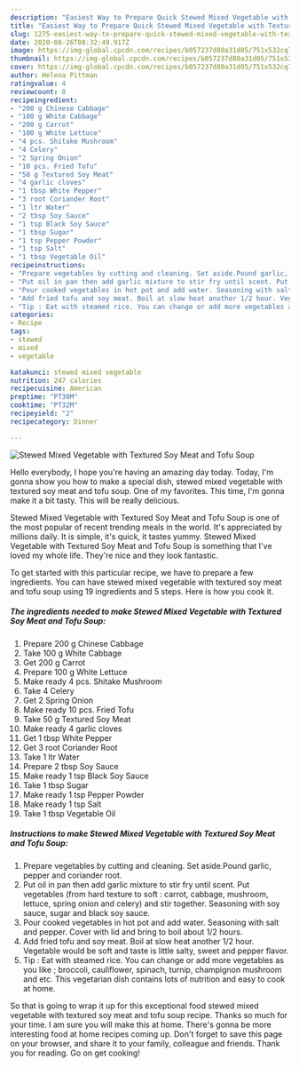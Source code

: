 ```yaml
---
description: "Easiest Way to Prepare Quick Stewed Mixed Vegetable with Textured Soy Meat and Tofu Soup"
title: "Easiest Way to Prepare Quick Stewed Mixed Vegetable with Textured Soy Meat and Tofu Soup"
slug: 1275-easiest-way-to-prepare-quick-stewed-mixed-vegetable-with-textured-soy-meat-and-tofu-soup
date: 2020-08-26T08:32:49.917Z
image: https://img-global.cpcdn.com/recipes/b057237d80a31d05/751x532cq70/stewed-mixed-vegetable-with-textured-soy-meat-and-tofu-soup-recipe-main-photo.jpg
thumbnail: https://img-global.cpcdn.com/recipes/b057237d80a31d05/751x532cq70/stewed-mixed-vegetable-with-textured-soy-meat-and-tofu-soup-recipe-main-photo.jpg
cover: https://img-global.cpcdn.com/recipes/b057237d80a31d05/751x532cq70/stewed-mixed-vegetable-with-textured-soy-meat-and-tofu-soup-recipe-main-photo.jpg
author: Helena Pittman
ratingvalue: 4
reviewcount: 8
recipeingredient:
- "200 g Chinese Cabbage"
- "100 g White Cabbage"
- "200 g Carrot"
- "100 g White Lettuce"
- "4 pcs. Shitake Mushroom"
- "4 Celery"
- "2 Spring Onion"
- "10 pcs. Fried Tofu"
- "50 g Textured Soy Meat"
- "4 garlic cloves"
- "1 tbsp White Pepper"
- "3 root Coriander Root"
- "1 ltr Water"
- "2 tbsp Soy Sauce"
- "1 tsp Black Soy Sauce"
- "1 tbsp Sugar"
- "1 tsp Pepper Powder"
- "1 tsp Salt"
- "1 tbsp Vegetable Oil"
recipeinstructions:
- "Prepare vegetables by cutting and cleaning. Set aside.Pound garlic, pepper and coriander root."
- "Put oil in pan then add garlic mixture to stir fry until scent. Put vegetables (from hard texture to soft : carrot, cabbage, mushroom, lettuce, spring onion and celery) and stir together. Seasoning with soy sauce, sugar and black soy sauce."
- "Pour cooked vegetables in hot pot and add water. Seasoning with salt and pepper. Cover with lid and bring to boil about 1/2 hours."
- "Add fried tofu and soy meat. Boil at slow heat another 1/2 hour. Vegetable would be soft and taste is little salty, sweet and pepper flavor."
- "Tip : Eat with steamed rice. You can change or add more vegetables as you like ; broccoli, cauliflower, spinach, turnip, champignon mushroom and etc. This vegetarian dish contains lots of nutrition and easy to cook at home."
categories:
- Recipe
tags:
- stewed
- mixed
- vegetable

katakunci: stewed mixed vegetable 
nutrition: 247 calories
recipecuisine: American
preptime: "PT30M"
cooktime: "PT32M"
recipeyield: "2"
recipecategory: Dinner

---
```



![Stewed Mixed Vegetable with Textured Soy Meat and Tofu Soup](https://img-global.cpcdn.com/recipes/b057237d80a31d05/751x532cq70/stewed-mixed-vegetable-with-textured-soy-meat-and-tofu-soup-recipe-main-photo.jpg)

Hello everybody, I hope you're having an amazing day today. Today, I'm gonna show you how to make a special dish, stewed mixed vegetable with textured soy meat and tofu soup. One of my favorites. This time, I'm gonna make it a bit tasty. This will be really delicious.



Stewed Mixed Vegetable with Textured Soy Meat and Tofu Soup is one of the most popular of recent trending meals in the world. It's appreciated by millions daily. It is simple, it's quick, it tastes yummy. Stewed Mixed Vegetable with Textured Soy Meat and Tofu Soup is something that I've loved my whole life. They're nice and they look fantastic.


To get started with this particular recipe, we have to prepare a few ingredients. You can have stewed mixed vegetable with textured soy meat and tofu soup using 19 ingredients and 5 steps. Here is how you cook it.

<!--inarticleads1-->

##### The ingredients needed to make Stewed Mixed Vegetable with Textured Soy Meat and Tofu Soup:

1. Prepare 200 g Chinese Cabbage
1. Take 100 g White Cabbage
1. Get 200 g Carrot
1. Prepare 100 g White Lettuce
1. Make ready 4 pcs. Shitake Mushroom
1. Take 4 Celery
1. Get 2 Spring Onion
1. Make ready 10 pcs. Fried Tofu
1. Take 50 g Textured Soy Meat
1. Make ready 4 garlic cloves
1. Get 1 tbsp White Pepper
1. Get 3 root Coriander Root
1. Take 1 ltr Water
1. Prepare 2 tbsp Soy Sauce
1. Make ready 1 tsp Black Soy Sauce
1. Take 1 tbsp Sugar
1. Make ready 1 tsp Pepper Powder
1. Make ready 1 tsp Salt
1. Take 1 tbsp Vegetable Oil




<!--inarticleads2-->

##### Instructions to make Stewed Mixed Vegetable with Textured Soy Meat and Tofu Soup:

1. Prepare vegetables by cutting and cleaning. Set aside.Pound garlic, pepper and coriander root.
1. Put oil in pan then add garlic mixture to stir fry until scent. Put vegetables (from hard texture to soft : carrot, cabbage, mushroom, lettuce, spring onion and celery) and stir together. Seasoning with soy sauce, sugar and black soy sauce.
1. Pour cooked vegetables in hot pot and add water. Seasoning with salt and pepper. Cover with lid and bring to boil about 1/2 hours.
1. Add fried tofu and soy meat. Boil at slow heat another 1/2 hour. Vegetable would be soft and taste is little salty, sweet and pepper flavor.
1. Tip : Eat with steamed rice. You can change or add more vegetables as you like ; broccoli, cauliflower, spinach, turnip, champignon mushroom and etc. This vegetarian dish contains lots of nutrition and easy to cook at home.




So that is going to wrap it up for this exceptional food stewed mixed vegetable with textured soy meat and tofu soup recipe. Thanks so much for your time. I am sure you will make this at home. There's gonna be more interesting food at home recipes coming up. Don't forget to save this page on your browser, and share it to your family, colleague and friends. Thank you for reading. Go on get cooking!
